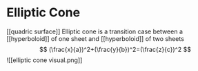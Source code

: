 # Elliptic Cone
[[quadric surface]]
Elliptic cone is a transition case between a [[hyperboloid]] of one sheet and [[hyperboloid]] of two sheets
$$
(\frac{x}{a})^2+(\frac{y}{b})^2=(\frac{z}{c})^2
$$
![[elliptic cone visual.png]]
